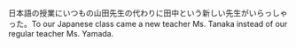 <tr><td>日本語の授業にいつもの山田先生の代わりに田中という新しい先生がいらっしゃった。<td><tr><tr><td>To our Japanese class came a new teacher Ms. Tanaka instead of our regular teacher Ms. Yamada.<td><tr></table>

